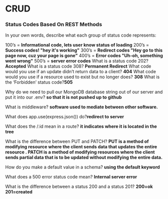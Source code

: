# CRUD
### Status Codes Based On REST Methods
In your own words, describe what each group of status code represents:

100’s = **Informational code, lets user know status of loading**
200’s = **Success codes! "hey it's working"**
300’s = **Redirect codes "Hey go to this page now, cuz your page is gone"**
400’s = **Error codes "Uh-oh, something went wrong"**
500’s = **server error codes**
What is a status code 202? **Accepted**
What is a status code 308? **Permanent Redirect**
What code would you use if an update didn’t return data to a client? **404**
What code would you use if a resource used to exist but no longer does?  **308**
What is the ‘Forbidden’ status code?**505**

Why do we need to pull our MongoDB database string out of our server and put it into our .env? **so that it is not pushed up to github**

What is middleware? **software used to mediate between other software.**

What does app.use(express.json()) do?**redirect to server**

What does the /:id mean in a route? **it indicates where it is located in the tree**

What is the difference between PUT and PATCH? **PUT is a method of modifying resource where the client sends data that updates the entire resource . PATCH is a method of modifying resources where the client sends partial data that is to be updated without modifying the entire data.**

How do you make a default value in a schema? **using the default keyword**

What does a 500 error status code mean? **Internal server error**

What is the difference between a status 200 and a status 201? **200=ok 201=created**
